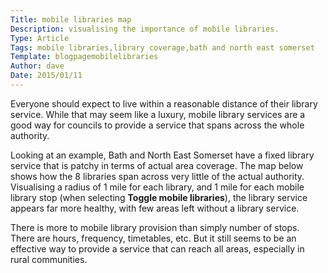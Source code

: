 ```yaml
---
Title: mobile libraries map
Description: visualising the importance of mobile libraries.
Type: Article
Tags: mobile libraries,library coverage,bath and north east somerset
Template: blogpagemobilelibraries
Author: dave
Date: 2015/01/11
---
```


Everyone should expect to live within a reasonable distance of their library service.  While that may seem like a luxury, mobile library services are a good way for councils to provide a service that spans across the whole authority.

Looking at an example, Bath and North East Somerset have a fixed library service that is patchy in terms of actual area coverage.  The map below shows how the 8 libraries span across very little of the actual authority.  Visualising a radius of 1 mile for each library, and 1 mile for each mobile library stop (when selecting **Toggle mobile libraries**), the library service appears far more healthy, with few areas left without a library service.

There is more to mobile library provision than simply number of stops.  There are hours, frequency, timetables, etc.  But it still seems to be an effective way to provide a service that can reach all areas, especially in rural communities.
